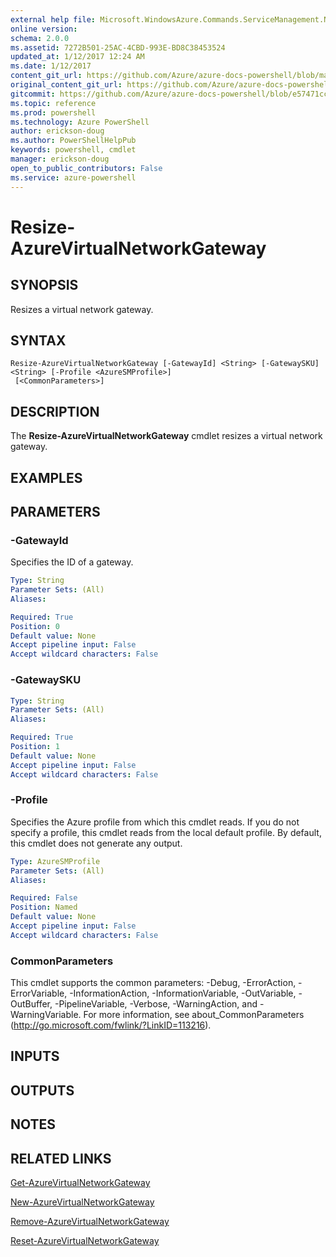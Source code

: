 ```yaml
---
external help file: Microsoft.WindowsAzure.Commands.ServiceManagement.Network.dll-Help.xml
online version: 
schema: 2.0.0
ms.assetid: 7272B501-25AC-4CBD-993E-BD8C38453524
updated_at: 1/12/2017 12:24 AM
ms.date: 1/12/2017
content_git_url: https://github.com/Azure/azure-docs-powershell/blob/master/azureps-cmdlets-docs/ServiceManagement/Azure.Networking/v3.0.0/Resize-AzureVirtualNetworkGateway.md
original_content_git_url: https://github.com/Azure/azure-docs-powershell/blob/master/azureps-cmdlets-docs/ServiceManagement/Azure.Networking/v3.0.0/Resize-AzureVirtualNetworkGateway.md
gitcommit: https://github.com/Azure/azure-docs-powershell/blob/e57471ccf6c62263125f4c01fc0b0ce8ed76d386/azureps-cmdlets-docs/ServiceManagement/Azure.Networking/v3.0.0/Resize-AzureVirtualNetworkGateway.md
ms.topic: reference
ms.prod: powershell
ms.technology: Azure PowerShell
author: erickson-doug
ms.author: PowerShellHelpPub
keywords: powershell, cmdlet
manager: erickson-doug
open_to_public_contributors: False
ms.service: azure-powershell
---
```


# Resize-AzureVirtualNetworkGateway

## SYNOPSIS
Resizes a virtual network gateway.

## SYNTAX

```
Resize-AzureVirtualNetworkGateway [-GatewayId] <String> [-GatewaySKU] <String> [-Profile <AzureSMProfile>]
 [<CommonParameters>]
```

## DESCRIPTION
The **Resize-AzureVirtualNetworkGateway** cmdlet resizes a virtual network gateway.

## EXAMPLES


## PARAMETERS

### -GatewayId
Specifies the ID of a gateway.

```yaml
Type: String
Parameter Sets: (All)
Aliases: 

Required: True
Position: 0
Default value: None
Accept pipeline input: False
Accept wildcard characters: False
```

### -GatewaySKU
```yaml
Type: String
Parameter Sets: (All)
Aliases: 

Required: True
Position: 1
Default value: None
Accept pipeline input: False
Accept wildcard characters: False
```

### -Profile
Specifies the Azure profile from which this cmdlet reads. 
If you do not specify a profile, this cmdlet reads from the local default profile.
By default, this cmdlet does not generate any output.

```yaml
Type: AzureSMProfile
Parameter Sets: (All)
Aliases: 

Required: False
Position: Named
Default value: None
Accept pipeline input: False
Accept wildcard characters: False
```

### CommonParameters
This cmdlet supports the common parameters: -Debug, -ErrorAction, -ErrorVariable, -InformationAction, -InformationVariable, -OutVariable, -OutBuffer, -PipelineVariable, -Verbose, -WarningAction, and -WarningVariable. For more information, see about_CommonParameters (http://go.microsoft.com/fwlink/?LinkID=113216).

## INPUTS

## OUTPUTS

## NOTES

## RELATED LINKS

[Get-AzureVirtualNetworkGateway](xref:ServiceManagement/Azure.Networking/v3.0.0/Get-AzureVirtualNetworkGateway.md)

[New-AzureVirtualNetworkGateway](xref:ServiceManagement/Azure.Networking/v3.0.0/New-AzureVirtualNetworkGateway.md)

[Remove-AzureVirtualNetworkGateway](xref:ServiceManagement/Azure.Networking/v3.0.0/Remove-AzureVirtualNetworkGateway.md)

[Reset-AzureVirtualNetworkGateway](xref:ServiceManagement/Azure.Networking/v3.0.0/Reset-AzureVirtualNetworkGateway.md)


